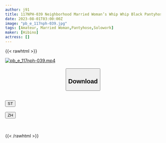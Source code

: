 ```yaml
---
author: j91
title: 117NPH-039 Neighborhood Married Woman’s Whip Whip Black Pantyhose! Drinking At Home Chiharu Miyazawa Was Tempted To Panty Shots Next To Her Broken Wife And Tore Her Pantyhose
date: 2023-08-01T03:00:00Z
image: "pb_e_117nph-039.jpg"
tags: [Amateur, Married Woman,Pantyhose,Solowork]
maker: [Hibino]
actress: []
---
```



{{< rawhtml >}}

<div class="video" data-videoid="AwR74PAVL2uX89a">
    <a href="javascript:;">
        <img src="https://my.j91.asia/posts/pb_e_117nph-039/pb_e_117nph-039.jpg" width="WIDTH" height="HEIGHT" alt="pb_e_117nph-039.mp4" loading="lazy">
    </a>
</div>

<script type="text/javascript" src="https://j91.asia/asset/on-demand-st.js"></script>

<br>
  <link rel="stylesheet" href="https://j91.asia/asset/bs5.css">
  
  <center>
  <button class="btn btn-primary" type="button" data-bs-toggle="collapse" data-bs-target=".multi-collapse" aria-expanded="false" aria-controls="multiCollapseExample1 multiCollapseExample2"><h2>Download</h2></button></center>
</p>
<div class="row">
  <div class="col">
    <div class="collapse multi-collapse" id="multiCollapseExample1">
      <div class="card card-body">
	      	      <br>
<div class="buttons">  
<a href="https://streamtape.to/v/AwR74PAVL2uX89a"><button class="btn-hover color-3"><i class="fa fa-download"></i> ST</button></a></div>
    </div>
  </div>
</div>
  <div class="col">
    <div class="collapse multi-collapse" id="multiCollapseExample2">
      <div class="card card-body">
	      <br>
<div class="buttons">
    <a href="https://lylxan.com/rggqsa9oezyr.html"><button class="btn-hover color-9"><i class="fa fa-download"></i> ZH</button></a></div>
<br><br>
      </div>
    </div>
  </div>
</div>

{{< /rawhtml >}}
